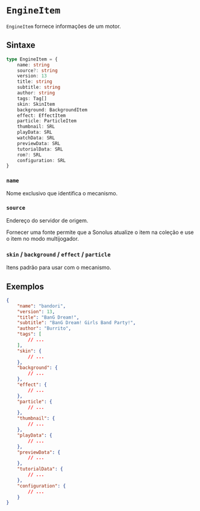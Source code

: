# `EngineItem`

`EngineItem` fornece informações de um motor.

## Sintaxe

```ts
type EngineItem = {
    name: string
    source?: string
    version: 13
    title: string
    subtitle: string
    author: string
    tags: Tag[]
    skin: SkinItem
    background: BackgroundItem
    effect: EffectItem
    particle: ParticleItem
    thumbnail: SRL
    playData: SRL
    watchData: SRL
    previewData: SRL
    tutorialData: SRL
    rom?: SRL
    configuration: SRL
}
```

### `name`

Nome exclusivo que identifica o mecanismo.

### `source`

Endereço do servidor de origem.

Fornecer uma fonte permite que a Sonolus atualize o item na coleção e use o item no modo multijogador.

### `skin` / `background` / `effect` / `particle`

Itens padrão para usar com o mecanismo.

## Exemplos

```json
{
    "name": "bandori",
    "version": 13,
    "title": "BanG Dream!",
    "subtitle": "BanG Dream! Girls Band Party!",
    "author": "Burrito",
    "tags": [
        // ...
    ],
    "skin": {
        // ...
    },
    "background": {
        // ...
    },
    "effect": {
        // ...
    },
    "particle": {
        // ...
    },
    "thumbnail": {
        // ...
    },
    "playData": {
        // ...
    },
    "previewData": {
        // ...
    },
    "tutorialData": {
        // ...
    },
    "configuration": {
        // ...
    }
}
```
